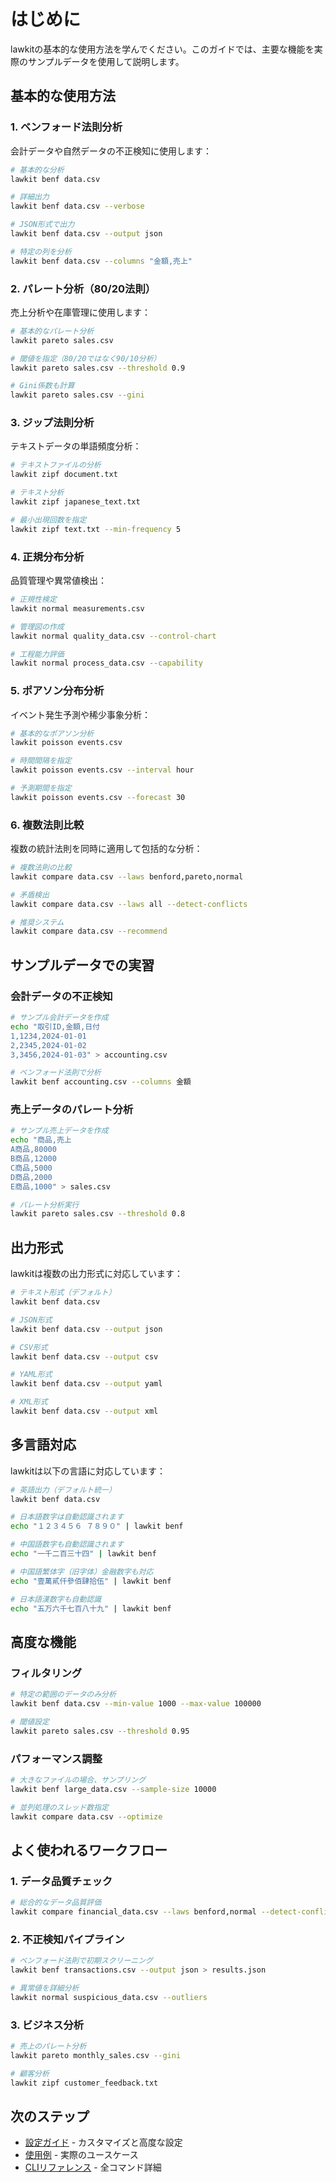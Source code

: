 # はじめに

lawkitの基本的な使用方法を学んでください。このガイドでは、主要な機能を実際のサンプルデータを使用して説明します。

## 基本的な使用方法

### 1. ベンフォード法則分析

会計データや自然データの不正検知に使用します：

```bash
# 基本的な分析
lawkit benf data.csv

# 詳細出力
lawkit benf data.csv --verbose

# JSON形式で出力
lawkit benf data.csv --output json

# 特定の列を分析
lawkit benf data.csv --columns "金額,売上"
```

### 2. パレート分析（80/20法則）

売上分析や在庫管理に使用します：

```bash
# 基本的なパレート分析
lawkit pareto sales.csv

# 閾値を指定（80/20ではなく90/10分析）
lawkit pareto sales.csv --threshold 0.9

# Gini係数も計算
lawkit pareto sales.csv --gini
```

### 3. ジップ法則分析

テキストデータの単語頻度分析：

```bash
# テキストファイルの分析
lawkit zipf document.txt

# テキスト分析
lawkit zipf japanese_text.txt

# 最小出現回数を指定
lawkit zipf text.txt --min-frequency 5
```

### 4. 正規分布分析

品質管理や異常値検出：

```bash
# 正規性検定
lawkit normal measurements.csv

# 管理図の作成
lawkit normal quality_data.csv --control-chart

# 工程能力評価
lawkit normal process_data.csv --capability
```

### 5. ポアソン分布分析

イベント発生予測や稀少事象分析：

```bash
# 基本的なポアソン分析
lawkit poisson events.csv

# 時間間隔を指定
lawkit poisson events.csv --interval hour

# 予測期間を指定
lawkit poisson events.csv --forecast 30
```

### 6. 複数法則比較

複数の統計法則を同時に適用して包括的な分析：

```bash
# 複数法則の比較
lawkit compare data.csv --laws benford,pareto,normal

# 矛盾検出
lawkit compare data.csv --laws all --detect-conflicts

# 推奨システム
lawkit compare data.csv --recommend
```

## サンプルデータでの実習

### 会計データの不正検知

```bash
# サンプル会計データを作成
echo "取引ID,金額,日付
1,1234,2024-01-01
2,2345,2024-01-02
3,3456,2024-01-03" > accounting.csv

# ベンフォード法則で分析
lawkit benf accounting.csv --columns 金額
```

### 売上データのパレート分析

```bash
# サンプル売上データを作成
echo "商品,売上
A商品,80000
B商品,12000
C商品,5000
D商品,2000
E商品,1000" > sales.csv

# パレート分析実行
lawkit pareto sales.csv --threshold 0.8
```

## 出力形式

lawkitは複数の出力形式に対応しています：

```bash
# テキスト形式（デフォルト）
lawkit benf data.csv

# JSON形式
lawkit benf data.csv --output json

# CSV形式
lawkit benf data.csv --output csv

# YAML形式
lawkit benf data.csv --output yaml

# XML形式
lawkit benf data.csv --output xml
```

## 多言語対応

lawkitは以下の言語に対応しています：

```bash
# 英語出力（デフォルト統一）
lawkit benf data.csv

# 日本語数字は自動認識されます
echo "１２３４５６ ７８９０" | lawkit benf

# 中国語数字も自動認識されます
echo "一千二百三十四" | lawkit benf

# 中国語繁体字（旧字体）金融数字も対応
echo "壹萬貳仟參佰肆拾伍" | lawkit benf

# 日本語漢数字も自動認識
echo "五万六千七百八十九" | lawkit benf
```

## 高度な機能

### フィルタリング

```bash
# 特定の範囲のデータのみ分析
lawkit benf data.csv --min-value 1000 --max-value 100000

# 閾値設定
lawkit pareto sales.csv --threshold 0.95
```

### パフォーマンス調整

```bash
# 大きなファイルの場合、サンプリング
lawkit benf large_data.csv --sample-size 10000

# 並列処理のスレッド数指定
lawkit compare data.csv --optimize
```

## よく使われるワークフロー

### 1. データ品質チェック
```bash
# 総合的なデータ品質評価
lawkit compare financial_data.csv --laws benford,normal --detect-conflicts
```

### 2. 不正検知パイプライン
```bash
# ベンフォード法則で初期スクリーニング
lawkit benf transactions.csv --output json > results.json

# 異常値を詳細分析
lawkit normal suspicious_data.csv --outliers
```

### 3. ビジネス分析
```bash
# 売上のパレート分析
lawkit pareto monthly_sales.csv --gini

# 顧客分析
lawkit zipf customer_feedback.txt
```

## 次のステップ

- [設定ガイド](configuration_ja.md) - カスタマイズと高度な設定
- [使用例](examples_ja.md) - 実際のユースケース
- [CLIリファレンス](../reference/cli-reference_ja.md) - 全コマンド詳細